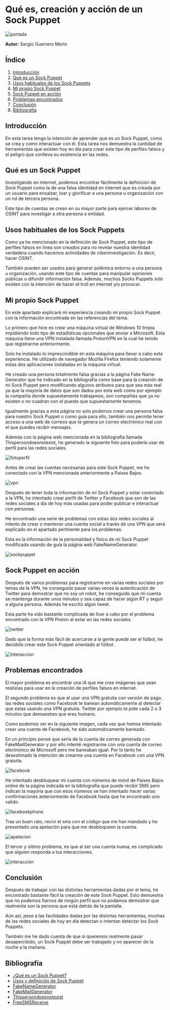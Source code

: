 
# Qué es, creación y acción de un Sock Puppet

![portada](Imagenes/Portada.png)

**Autor:** Sergio Guerrero Merlo

## Índice

1. [Introducción](#introducción)
2. [Qué es un Sock Puppet](#qué-es-un-sock-puppet)
3. [ Usos habituales de los Sock Puppets](#usos-habituales-de-los-sock-puppets)
4. [Mi propio Sock Puppet](#mi-propio-sock-puppet)
5. [Sock Puppet en acción](#sock-puppet-en-acción)
6. [Problemas encontrados](#problemas-encontrados)
7. [Conclusión](#conclusión)
8. [Bibliografía](#bibliografía)

## Introducción

En esta tarea tengo la intención de aprender que es un Sock Puppet, como se crea y como interactuar con él. Esta tarea nos demuestra la cantidad de herramientas que existen hoy en día para crear este tipo de perfiles falsos y el peligro que conlleva su existencia en las redes.

## Qué es un Sock Puppet

Investigando en internet, podemos encontrar fácilmente la definición de Sock Puppet como la de una falsa identidad en internet que es creada por un usuario para ensalzar, loar y glorificar a una persona u organización con un rol de tercera persona.

Este tipo de cuentas se crean en su mayor parte para ejercer labores de OSINT para investigar a otra persona o entidad.

## Usos habituales de los Sock Puppets

Como ya he mencionado en la definición de Sock Puppet, este tipo de perfiles falsos en línea son creados para no revelar nuestra identidad verdadera cuando hacemos actividades de ciberinvestigación. Es decir, hacer OSINT.

También pueden ser usados para generar polémica entorno a una persona u organización, usando este tipo de cuentas para manipular opiniones públicas o difundir información falsa. Además, muchos Socks Puppets solo existen con la intención de hacer el troll en internet y/o provocar.

## Mi propio Sock Puppet

En este apartado explicaré mi experiencia creando mi propio Sock Puppet con la información encontrada en las referencias del tema.

Lo primero que hice es crear una máquina virtual de Windows 10 limpia impidiendo todo tipo de estadísticas opcionales que enviar a Microsoft. Esta máquina tiene una VPN instalada llamada ProtonVPN en la cual he tenido que registrarme anteriormente.

Solo he instalado lo imprescindible en esta máquina para llevar a cabo esta experiencia. He utilizado de navegador Mozilla Firefox teniendo solamente estas dos aplicaciones instaladas en la máquina virtual.

He creado una persona totalmente falsa gracias a la página Fake Name Generator que he indicado en la bibliografía como base para la creación de mi Sock Puppet pero modificando algunos atributos para que sea más real ya que la mayoría de datos que son dados por esta web como por ejemplo la compañía donde supuestamente trabajamos, son compañías que ya no existen o no cuadran con el puesto que supuestamente tenemos.

Igualmente gracias a esta página no solo podemos crear una persona falsa para nuestro Sock Puppet o como guía para ello, también nos permite tener acceso a una web de correos que te genera un correo electrónico real con el que puedes recibir mensajes. 

Además con la página web mencionada en la bibliografía llamada Thispersondoesnotexist, he generado la siguiente foto para poderla usar de perfil para las redes sociales.

![fotoperfil](Imagenes/fotodeperfil.png)

Antes de crear las cuentas necesarias para este Sock Puppet, me he conectado con la VPN mencionada anteriormente a Países Bajos.

![vpn](Imagenes/1.png)

Después de tener toda la información de mi Sock Puppet y estar conectado a la VPN, he intentado crear perfil de Twitter y Facebook que son de las redes sociales a día de hoy más usadas para poder publicar e interactuar con personas.

He encontrado una serie de problemas con estas dos redes sociales al intento de crear o mantener una cuenta social a través de una VPN que será explicado en el apartado pertinente para los problemas.

Esta es la información de la personalidad y fisico de mi Sock Puppet modificada usando de guía la página web FakeNameGenerator.

![sockpuppet](imagenes/2.png)

## Sock Puppet en acción

Después de varios problemas para registrarme en varias redes sociales por temas de la VPN, he conseguido pasar varias veces la autenticación de Twitter para demostrar que no soy un robot, he conseguido que mi cuenta se mantenga durante unos minutos y sea capaz de hacer algún RT y seguir a alguna persona. Además he escrito algún tweet.

Esta parte ha sido bastante complicada de llvar a cabo por el problema encontrado con la VPN Proton al estar en las redes sociales.

![twitter](imagenes/3.png)

Dado que la forma más fácil de acercarse a la gente puede ser el fútbol, he decidido crear este Sock Puppet orientado al fútbol.

![Interaccion](imagenes/4.png)

## Problemas encontrados

El mayor problema es encontrar una IA que me cree imágenes que sean realistas para usar en la creación de perfiles falsos en internet.

El segundo problema es que al usar una VPN gratuita con versión de pago, las redes sociales como Facebook te banean automáticamente al detectar que estas usando una VPN gratuita. Twitter por ejemplo te pide cada 2 o 3 minutos que demuestres que eres humano.

Como podemos ver en la siguiente imagen, cada vez que hemos intentado crear una cuenta de Facebook, he sido automáticamente baneado. 

En un principio pensé que sería de la cuenta de correo generada con FakeMailGenerator y por ello intenté registrarme con una cuenta de correo electrónico de Microsoft pero me baneaban igual. Por lo tanto he desestimado la intención de crearme una cuenta en Facebook con una VPN gratuita.

![facebook](imagenes/5.png)

He intentado desbloquear mi cuenta con números de móvil de Países Bajos online de la página indicada en la bibliografía que puede recibir SMS pero indican la mayoría que con esos números se han intentado hacer varias confirmaciones anteriormente de Facebook hasta que he encontrado uno valido.

![facebookphone](imagenes/6.png)

Tras un buen rato, reciví el sms con el código que me han mandado y he presentado una apelación para que me desbloqueen la cuenta.

![apelacion](imagenes/7.png)

El tercer y último problema, es que al ser una cuenta nueva, es complicado que alguien responda a tus interacciones.

![interacción](imagenes/8.png)

## Conclusión

Después de trabajar con las distintas herramientas dadas por el tema, he encontrado bastante fácil la creación de este Sock Puppet. Esto demuestra que no podemos fiarnos de ningún perfil que no podamos demostrar que realmente son la persona que está detrás de la pantalla.

Aún así, pese a las facilidades dadas por las distintas herramientas, muchas de las redes sociales de hoy en día detectan o intentan detectar los Sock Puppets.

También me he dado cuenta de que si queremos realmente pasar desapercibido, un Sock Puppet debe ser trabajado y no aparecer de la noche a la mañana.

## Bibliografía

- [¿Qué es un Sock Puppet?](https://odint.net/sock-puppets-osint/)
- [Usos y definición de Sock Puppet](https://quesignificado.org/que-es-un-sockpuppet/)
- [FakeNameGenerator](https://www.fakenamegenerator.com/)
- [FakeMailGenerator](https://www.fakemailgenerator.com/)
- [Thispersondoesnotexist](https://www.thispersondoesnotexist.com/)
- [FreeSMSReceive](https://www.freereceivesms.com)
